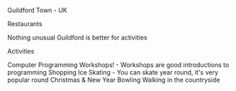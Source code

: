 Guildford Town - UK

Restaurants

Nothing unusual Guildford is better for activities


Activities

Computer Programming Workshops! - Workshops are good introductions to programming
Shopping
Ice Skating - You can skate year round, it's very popular round Christmas & New Year
Bowling
Walking in the countryside

